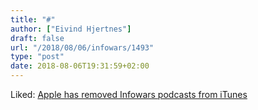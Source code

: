```yaml
---
title: "#"
author: ["Eivind Hjertnes"]
draft: false
url: "/2018/08/06/infowars/1493"
type: "post"
date: 2018-08-06T19:31:59+02:00
---
```


Liked:
[Apple
has removed Infowars podcasts from iTunes](https://techcrunch.com/2018/08/05/apple-has-removed-infowars-podcasts-from-itunes/?guccounter=1)
